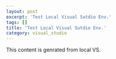```yaml
---
layout: post
excerpt: 'Test Local Visual Sutdio Env.'
tags: []
title: 'Test Local Visual Sutdio Env.'
category: visual_studio
---
```



This content is genrated from local VS.

